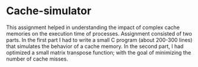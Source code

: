 # Cache-simulator
This assignment helped in understanding the impact of complex cache memories on the execution time of processes. Assignment consisted of two parts. In the first part I had to write a small C program (about 200-300 lines) that simulates the behavior of a cache memory. In the second part, I had optimized a small matrix transpose function; with the goal of minimizing the number of cache misses.
